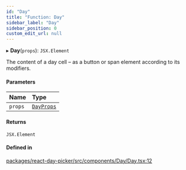```yaml
---
id: "Day"
title: "Function: Day"
sidebar_label: "Day"
sidebar_position: 0
custom_edit_url: null
---
```


▸ **Day**(`props`): `JSX.Element`

The content of a day cell – as a button or span element according to its
modifiers.

#### Parameters

| Name | Type |
| :------ | :------ |
| `props` | [`DayProps`](../interfaces/DayProps) |

#### Returns

`JSX.Element`

#### Defined in

[packages/react-day-picker/src/components/Day/Day.tsx:12](https://github.com/gpbl/react-day-picker/blob/b5db746c/packages/react-day-picker/src/components/Day/Day.tsx#L12)
